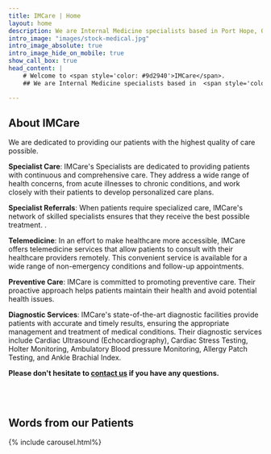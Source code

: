 ```yaml
---
title: IMCare | Home
layout: home
description: We are Internal Medicine specialists based in Port Hope, Ontario, Canada.
intro_image: "images/stock-medical.jpg"
intro_image_absolute: true
intro_image_hide_on_mobile: true
show_call_box: true
head_content: |
    # Welcome to <span style='color: #9d2940'>IMCare</span>.
    ## We are Internal Medicine specialists based in  <span style='color: #9d2940'>Port Hope, Ontario, Canada</span>. We see patients in-person and virtually.

---
```



## About IMCare

We are dedicated to providing our patients with the highest quality of care possible.

**Specialist Care**: IMCare's Specialists are dedicated to providing patients with continuous and comprehensive care. They address a wide range of health concerns, from acute illnesses to chronic conditions, and work closely with their patients to develop personalized care plans.

**Specialist Referrals**: When patients require specialized care, IMCare's network of skilled specialists ensures that they receive the best possible treatment. .

**Telemedicine**: In an effort to make healthcare more accessible, IMCare offers telemedicine services that allow patients to consult with their healthcare providers remotely. This convenient service is available for a wide range of non-emergency conditions and follow-up appointments.

**Preventive Care**: IMCare is committed to promoting preventive care. Their proactive approach helps patients maintain their health and avoid potential health issues.

**Diagnostic Services**: IMCare's state-of-the-art diagnostic facilities provide patients with accurate and timely results, ensuring the appropriate management and treatment of medical conditions. Their diagnostic services include Cardiac Ultrasound (Echocardiography), Cardiac Stress Testing, Holter Monitoring, Ambulatory Blood pressure Monitoring, Allergy Patch Testing, and Ankle Brachial Index.

**Please don't hesitate to <a href="/contact">contact us</a> if you have any questions.**

<br>

<br>

## Words from our Patients

{% include carousel.html%}

